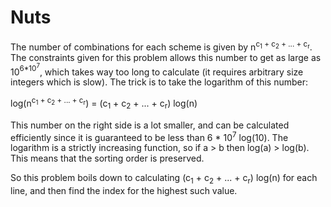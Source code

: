 # Nuts
The number of combinations for each scheme is given by n<sup>c<sub>1</sub> + c<sub>2</sub> + ... + c<sub>r</sub></sup>. The constraints given for this problem allows this number to get as large as 10<sup>6*10<sup>7</sup></sup>, which takes way too long to calculate (it requires arbitrary size integers which is slow). The trick is to take the logarithm of this number:

log(n<sup>c<sub>1</sub> + c<sub>2</sub> + ... + c<sub>r</sub></sup>) = (c<sub>1</sub> + c<sub>2</sub> + ... + c<sub>r</sub>) log(n)

This number on the right side is a lot smaller, and can be calculated efficiently since it is guaranteed to be less than 6 * 10<sup>7</sup> log(10). The logarithm is a strictly increasing function, so if a > b then log(a) > log(b). This means that the sorting order is preserved.

So this problem boils down to calculating (c<sub>1</sub> + c<sub>2</sub> + ... + c<sub>r</sub>) log(n) for each line, and then find the index for the highest such value.